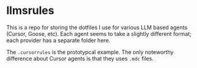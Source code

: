 # llmsrules

This is a repo for storing the dotfiles I use for various LLM based agents (Cursor, Goose, etc). Each agent seems to take a slightly different format; each provider has a separate folder here.

The `.cursorrules` is the prototypcal example. The only noteworthy difference about Cursor agents is that they uses `.mdc` files.
